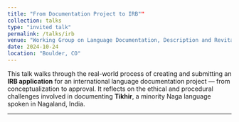 ```yaml
---
title: "From Documentation Project to IRB""
collection: talks
type: "invited talk"
permalink: /talks/irb
venue: "Working Group on Language Documentation, Description and Revitalization, CU Boulder"
date: 2024-10-24
location: "Boulder, CO"
---
```



This talk walks through the real-world process of creating and submitting an **IRB application** for an international language documentation project — from conceptualization to approval. It reflects on the ethical and procedural challenges involved in documenting **Tikhir**, a minority Naga language spoken in Nagaland, India.

---
